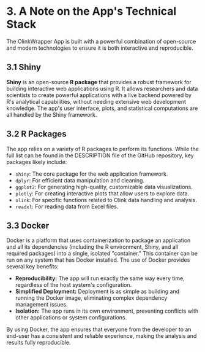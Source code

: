 # 3. A Note on the App's Technical Stack
The OlinkWrapper App is built with a powerful combination of open-source and modern technologies to ensure it is both interactive and reproducible.

## 3.1 Shiny

**Shiny** is an open-source **R package** that provides a robust framework for building interactive web applications using R. It allows researchers and data scientists to create powerful applications with a live backend powered by R's analytical capabilities, without needing extensive web development knowledge. The app's user interface, plots, and statistical computations are all handled by the Shiny framework.

## 3.2 R Packages

The app relies on a variety of R packages to perform its functions. While the full list can be found in the DESCRIPTION file of the GitHub repository, key packages likely include:

- `shiny`: The core package for the web application framework.
- `dplyr`: For efficient data manipulation and cleaning.
- `ggplot2`: For generating high-quality, customizable data visualizations.
- `plotly`: For creating interactive plots that allow users to explore data.
- `olink`: For specific functions related to Olink data handling and analysis.
- `readxl`: For reading data from Excel files.

## 3.3 Docker

Docker is a platform that uses containerization to package an application and all its dependencies (including the R environment, Shiny, and all required packages) into a single, isolated "container." This container can be run on any system that has Docker installed. The use of Docker provides several key benefits:

- **Reproducibility:** The app will run exactly the same way every time, regardless of the host system's configuration.
- **Simplified Deployment:** Deployment is as simple as building and running the Docker image, eliminating complex dependency management issues.
- **Isolation:** The app runs in its own environment, preventing conflicts with other applications or system configurations.

By using Docker, the app ensures that everyone from the developer to an end-user has a consistent and reliable experience, making the analysis and results fully reproducible.